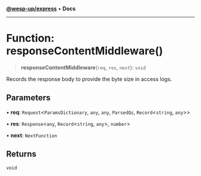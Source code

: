 [**@wesp-up/express**](../README.md) • **Docs**

---

# Function: responseContentMiddleware()

> **responseContentMiddleware**(`req`, `res`, `next`): `void`

Records the response body to provide the byte size in access logs.

## Parameters

• **req**: `Request`\<`ParamsDictionary`, `any`, `any`, `ParsedQs`, `Record`\<`string`, `any`\>\>

• **res**: `Response`\<`any`, `Record`\<`string`, `any`\>, `number`\>

• **next**: `NextFunction`

## Returns

`void`
